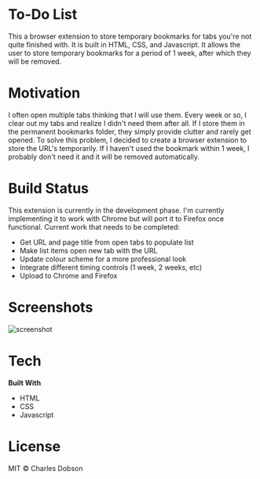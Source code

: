 # To-Do List
This a browser extension to store temporary bookmarks for tabs you're not quite finished with. It is built in HTML, CSS, and Javascript. It allows the user to store temporary bookmarks for a period of 1 week, after which they will be removed. 

# Motivation
I often open multiple tabs thinking that I will use them. Every week or so, I clear out my tabs and realize I didn't need them after all. If I store them in the permanent bookmarks folder, they simply provide clutter and rarely get opened. To solve this problem, I decided to create a browser extension to store the URL's temporarily. If I haven't used the bookmark within 1 week, I probably don't need it and it will be removed automatically. 

# Build Status
This extension is currently in the development phase. I'm currently implementing it to work with Chrome but will port it to Firefox once functional. Current work that needs to be completed:
- Get URL and page title from open tabs to populate list
- Make list items open new tab with the URL
- Update colour scheme for a more professional look
- Integrate different timing controls (1 week, 2 weeks, etc)
- Upload to Chrome and Firefox 

# Screenshots
![screenshot](images/screenshot.png)

# Tech
**Built With**
- HTML
- CSS
- Javascript

# License
MIT © Charles Dobson
